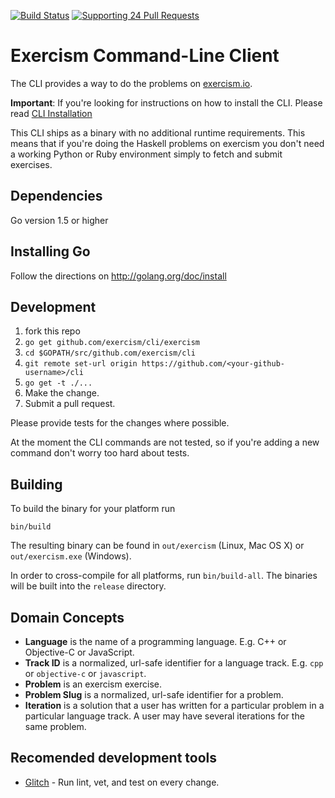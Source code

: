 [![Build Status](https://travis-ci.org/exercism/cli.png?branch=master)](https://travis-ci.org/exercism/cli)
[![Supporting 24 Pull Requests](https://img.shields.io/badge/Supporting-24%20Pull%20Requests-red.svg?style=flat)](http://24pullrequests.com)

# Exercism Command-Line Client

The CLI provides a way to do the problems on
[exercism.io](http://exercism.io).

**Important**: If you're looking for instructions on how to install the CLI. Please read [CLI Installation](http://help.exercism.io/installing-the-cli.html)

This CLI ships as a binary with no additional runtime requirements. This means
that if you're doing the Haskell problems on exercism you don't need a working
Python or Ruby environment simply to fetch and submit exercises.

## Dependencies

Go version 1.5 or higher

## Installing Go

Follow the directions on http://golang.org/doc/install

## Development

1. fork this repo
1. `go get github.com/exercism/cli/exercism`
1. `cd $GOPATH/src/github.com/exercism/cli`
1. `git remote set-url origin https://github.com/<your-github-username>/cli`
1. `go get -t ./...`
1. Make the change.
1. Submit a pull request.

Please provide tests for the changes where possible.

At the moment the CLI commands are not tested, so if you're adding a new
command don't worry too hard about tests.

## Building

To build the binary for your platform run

```
bin/build
```

The resulting binary can be found in `out/exercism` (Linux, Mac OS X) or `out/exercism.exe` (Windows).

In order to cross-compile for all platforms, run `bin/build-all`. The binaries
will be built into the `release` directory.

## Domain Concepts

- **Language** is the name of a programming language. E.g. C++ or Objective-C or JavaScript.
- **Track ID** is a normalized, url-safe identifier for a language track. E.g. `cpp` or `objective-c` or `javascript`.
- **Problem** is an exercism exercise.
- **Problem Slug** is a normalized, url-safe identifier for a problem.
- **Iteration** is a solution that a user has written for a particular problem in a particular language track. A user may have several iterations for the same problem.

## Recomended development tools

- [Glitch](https://github.com/levicook/glitch) - Run lint, vet, and test on every change.

